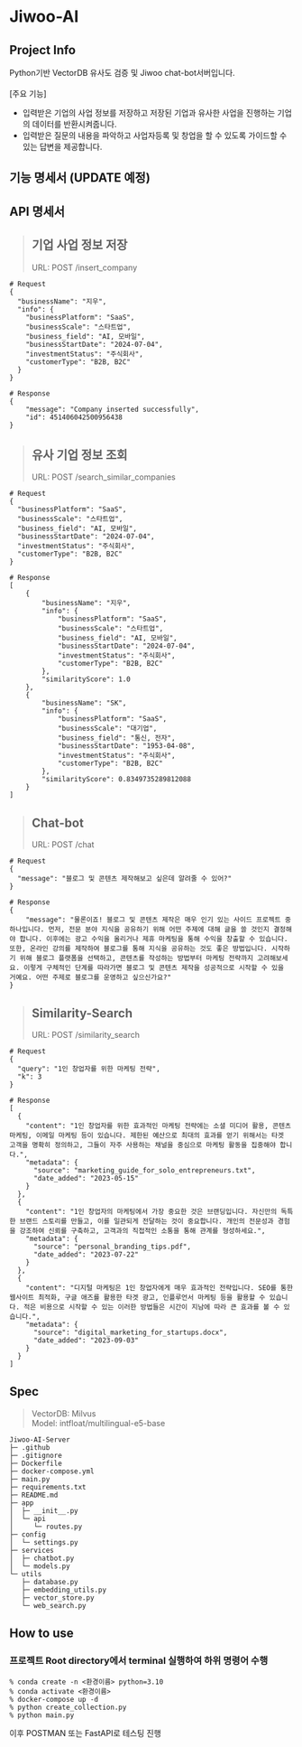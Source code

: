# Jiwoo-AI

## Project Info
Python기반 VectorDB 유사도 검증 및 Jiwoo chat-bot서버입니다.
<br><br>
[주요 기능]<br>
- 입력받은 기업의 사업 정보를 저장하고 저장된 기업과 유사한 사업을 진행하는 기업의 데이터를 반환시켜줍니다.
- 입력받은 질문의 내용을 파악하고 사업자등록 및 창업을 할 수 있도록 가이드할 수 있는 답변을 제공합니다.


## 기능 명세서 (UPDATE 예정)

## API 명세서
> ## 기업 사업 정보 저장
> URL: POST /insert_company
```
# Request
{
  "businessName": "지우",
  "info": {
    "businessPlatform": "SaaS",
    "businessScale": "스타트업",
    "business_field": "AI, 모바일",
    "businessStartDate": "2024-07-04",
    "investmentStatus": "주식회사",
    "customerType": "B2B, B2C"
  }
}
```

```
# Response
{
    "message": "Company inserted successfully",
    "id": 451406042500956438
}
```

> ## 유사 기업 정보 조회
> URL: POST /search_similar_companies
```
# Request
{
  "businessPlatform": "SaaS",
  "businessScale": "스타트업",
  "business_field": "AI, 모바일", 
  "businessStartDate": "2024-07-04",
  "investmentStatus": "주식회사",
  "customerType": "B2B, B2C"
}
```

```
# Response
[
    {
        "businessName": "지우",
        "info": {
            "businessPlatform": "SaaS",
            "businessScale": "스타트업",
            "business_field": "AI, 모바일",
            "businessStartDate": "2024-07-04",
            "investmentStatus": "주식회사",
            "customerType": "B2B, B2C"
        },
        "similarityScore": 1.0
    },
    {
        "businessName": "SK",
        "info": {
            "businessPlatform": "SaaS",
            "businessScale": "대기업",
            "business_field": "통신, 전자",
            "businessStartDate": "1953-04-08",
            "investmentStatus": "주식회사",
            "customerType": "B2B, B2C"
        },
        "similarityScore": 0.8349735289812088
    }
]
```

> ## Chat-bot
> URL: POST /chat
```
# Request
{
  "message": "블로그 및 콘텐츠 제작해보고 싶은데 알려줄 수 있어?"
}
```

```
# Response
{
    "message": "물론이죠! 블로그 및 콘텐츠 제작은 매우 인기 있는 사이드 프로젝트 중 하나입니다. 먼저, 전문 분야 지식을 공유하기 위해 어떤 주제에 대해 글을 쓸 것인지 결정해야 합니다. 이후에는 광고 수익을 올리거나 제휴 마케팅을 통해 수익을 창출할 수 있습니다. 또한, 온라인 강의를 제작하여 블로그를 통해 지식을 공유하는 것도 좋은 방법입니다. 시작하기 위해 블로그 플랫폼을 선택하고, 콘텐츠를 작성하는 방법부터 마케팅 전략까지 고려해보세요. 이렇게 구체적인 단계를 따라가면 블로그 및 콘텐츠 제작을 성공적으로 시작할 수 있을 거예요. 어떤 주제로 블로그를 운영하고 싶으신가요?"
}
```

> ## Similarity-Search
> URL: POST /similarity_search
```
# Request
{
  "query": "1인 창업자를 위한 마케팅 전략",
  "k": 3
}
```

```
# Response
[
  {
    "content": "1인 창업자를 위한 효과적인 마케팅 전략에는 소셜 미디어 활용, 콘텐츠 마케팅, 이메일 마케팅 등이 있습니다. 제한된 예산으로 최대의 효과를 얻기 위해서는 타겟 고객을 명확히 정의하고, 그들이 자주 사용하는 채널을 중심으로 마케팅 활동을 집중해야 합니다.",
    "metadata": {
      "source": "marketing_guide_for_solo_entrepreneurs.txt",
      "date_added": "2023-05-15"
    }
  },
  {
    "content": "1인 창업자의 마케팅에서 가장 중요한 것은 브랜딩입니다. 자신만의 독특한 브랜드 스토리를 만들고, 이를 일관되게 전달하는 것이 중요합니다. 개인의 전문성과 경험을 강조하여 신뢰를 구축하고, 고객과의 직접적인 소통을 통해 관계를 형성하세요.",
    "metadata": {
      "source": "personal_branding_tips.pdf",
      "date_added": "2023-07-22"
    }
  },
  {
    "content": "디지털 마케팅은 1인 창업자에게 매우 효과적인 전략입니다. SEO를 통한 웹사이트 최적화, 구글 애즈를 활용한 타겟 광고, 인플루언서 마케팅 등을 활용할 수 있습니다. 적은 비용으로 시작할 수 있는 이러한 방법들은 시간이 지남에 따라 큰 효과를 볼 수 있습니다.",
    "metadata": {
      "source": "digital_marketing_for_startups.docx",
      "date_added": "2023-09-03"
    }
  }
]
```


## Spec
> VectorDB: Milvus <br>
> Model: intfloat/multilingual-e5-base

```
Jiwoo-AI-Server
├─ .github
├─ .gitignore
├─ Dockerfile
├─ docker-compose.yml
├─ main.py
├─ requirements.txt
├─ README.md
├─ app
│  ├─ __init__.py
│  └─ api
│     └─ routes.py
├─ config
│  └─ settings.py
├─ services
│  ├─ chatbot.py
│  └─ models.py
└─ utils
   ├─ database.py
   ├─ embedding_utils.py
   ├─ vector_store.py
   └─ web_search.py

```

## How to use
### 프로젝트 Root directory에서 terminal 실행하여 하위 명령어 수행

```
% conda create -n <환경이름> python=3.10
% conda activate <환경이름>
% docker-compose up -d
% python create_collection.py
% python main.py
```
이후 POSTMAN 또는 FastAPI로 테스팅 진행
